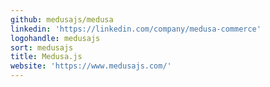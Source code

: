 ```yaml
---
github: medusajs/medusa
linkedin: 'https://linkedin.com/company/medusa-commerce'
logohandle: medusajs
sort: medusajs
title: Medusa.js
website: 'https://www.medusajs.com/'
---
```

